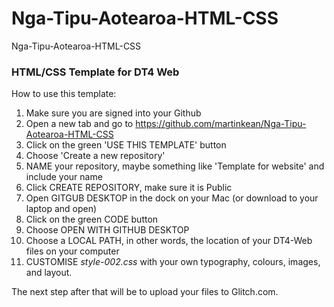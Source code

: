 # Nga-Tipu-Aotearoa-HTML-CSS
Nga-Tipu-Aotearoa-HTML-CSS

### HTML/CSS Template for DT4 Web

How to use this template:
1. Make sure you are signed into your Github
2. Open a new tab and go to https://github.com/martinkean/Nga-Tipu-Aotearoa-HTML-CSS
3. Click on the green 'USE THIS TEMPLATE' button
4. Choose 'Create a new repository'
5. NAME your repository, maybe something like 'Template for website' and include your name
6. Click CREATE REPOSITORY, make sure it is Public
7. Open GITGUB DESKTOP in the dock on your Mac (or download to your laptop and open)
8. Click on the green CODE button
9. Choose OPEN WITH GITHUB DESKTOP
10. Choose a LOCAL PATH, in other words, the location of your DT4-Web files on your computer
11. CUSTOMISE *style-002.css* with your own typography, colours, images, and layout.

The next step after that will be to upload your files to Glitch.com.
